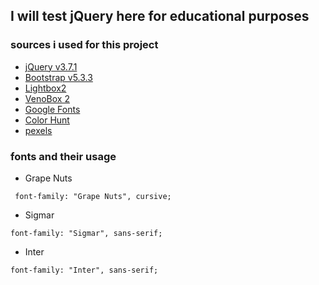 ## I will test jQuery here for educational purposes

### sources i used for this project

- [jQuery v3.7.1](https://code.jquery.com/jquery-3.7.1.js)
- [Bootstrap v5.3.3](https://github.com/twbs/bootstrap/releases/download/v5.3.3/bootstrap-5.3.3-dist.zip)
- [Lightbox2](https://lokeshdhakar.com/projects/lightbox2/)
- [VenoBox 2](https://veno.es/venobox/)
- [Google Fonts](https://fonts.google.com/)
- [Color Hunt](https://colorhunt.co/)
- [pexels](https://www.pexels.com/)

### fonts and their usage

- Grape Nuts

```
 font-family: "Grape Nuts", cursive;
```

- Sigmar

```
font-family: "Sigmar", sans-serif;
```

- Inter
```
font-family: "Inter", sans-serif;
```